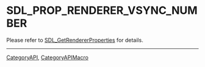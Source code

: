# SDL_PROP_RENDERER_VSYNC_NUMBER

Please refer to [SDL_GetRendererProperties](SDL_GetRendererProperties) for details.

----
[CategoryAPI](CategoryAPI), [CategoryAPIMacro](CategoryAPIMacro)

